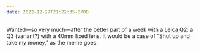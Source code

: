 ```yaml
---
date: 2022-12-27T21:22:35-0700
---
```


Wanted—so very much—after the better part of a week with a [Leica Q2](https://leica-camera.com/en-US/photography/cameras/q/q2-black): a Q3 (variant?) with a 40mm fixed lens. It would be a case of “Shut up and take my money,” as the meme goes.
